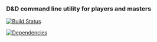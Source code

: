 ### D&D command line utility for players and masters

[![Build Status](https://travis-ci.org/jpbochi/dungeonmaster.png)](https://travis-ci.org/jpbochi/dungeonmaster)

[![Dependencies](https://david-dm.org/jpbochi/dungeonmaster.png)](https://david-dm.org/jpbochi/dungeonmaster)